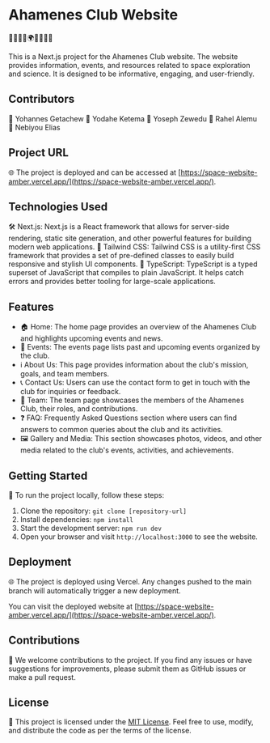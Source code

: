 # Ahamenes Club Website

🚀🌌🌟🔭🌍👩‍🚀👨‍🚀

This is a Next.js project for the Ahamenes Club website. The website provides information, events, and resources related to space exploration and science. It is designed to be informative, engaging, and user-friendly.

## Contributors

👥 Yohannes Getachew
👥 Yodahe Ketema
👥 Yoseph Zewedu
👥 Rahel Alemu
👥 Nebiyou Elias

## Project URL

🌐 The project is deployed and can be accessed at [https://space-website-amber.vercel.app/](https://space-website-amber.vercel.app/).

## Technologies Used

🛠️ Next.js: Next.js is a React framework that allows for server-side rendering, static site generation, and other powerful features for building modern web applications.
🎨 Tailwind CSS: Tailwind CSS is a utility-first CSS framework that provides a set of pre-defined classes to easily build responsive and stylish UI components.
🔄 TypeScript: TypeScript is a typed superset of JavaScript that compiles to plain JavaScript. It helps catch errors and provides better tooling for large-scale applications.


## Features

- 🏠 Home: The home page provides an overview of the Ahamenes Club and highlights upcoming events and news.
- 📅 Events: The events page lists past and upcoming events organized by the club.
- ℹ️ About Us: This page provides information about the club's mission, goals, and team members.
- 📞 Contact Us: Users can use the contact form to get in touch with the club for inquiries or feedback.
- 👥 Team: The team page showcases the members of the Ahamenes Club, their roles, and contributions.
- ❓ FAQ: Frequently Asked Questions section where users can find answers to common queries about the club and its activities.
- 🖼️ Gallery and Media: This section showcases photos, videos, and other media related to the club's events, activities, and achievements.



## Getting Started

🚀 To run the project locally, follow these steps:

1. Clone the repository: `git clone [repository-url]`
2. Install dependencies: `npm install`
3. Start the development server: `npm run dev`
4. Open your browser and visit `http://localhost:3000` to see the website.

## Deployment

🌐 The project is deployed using Vercel. Any changes pushed to the main branch will automatically trigger a new deployment.

You can visit the deployed website at [https://space-website-amber.vercel.app/](https://space-website-amber.vercel.app/).

## Contributions

🙌 We welcome contributions to the project. If you find any issues or have suggestions for improvements, please submit them as GitHub issues or make a pull request.

## License

📄 This project is licensed under the [MIT License](LICENSE). Feel free to use, modify, and distribute the code as per the terms of the license.